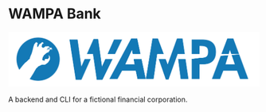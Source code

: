 # WAMPA Bank

![wampa bank logo](img/wampa_bank.png)

A backend and CLI for a fictional financial corporation.
